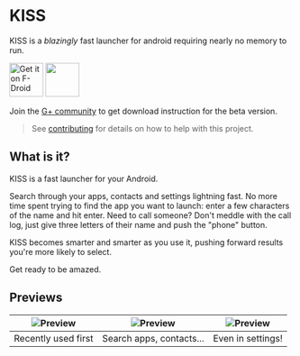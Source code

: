 KISS
======
KISS is a *blazingly* fast launcher for android requiring nearly no memory to run.

[<img src="https://f-droid.org/badge/get-it-on.png" alt="Get it on F-Droid" height="60">](https://f-droid.org/app/ngoc.neamar.kiss)
<a href="https://play.google.com/store/apps/details?id=ngoc.neamar.kiss"><img src="https://play.google.com/intl/en_us/badges/images/generic/en_badge_web_generic.png" height="60"></a>

Join the [G+ community](https://plus.google.com/communities/116489528310489783081) to get download instruction for the beta version.

> See [contributing](CONTRIBUTING.md) for details on how to help with this project.


What is it?
------------
KISS is a fast launcher for your Android.

Search through your apps, contacts and settings lightning fast.
No more time spent trying to find the app you want to launch: enter a few characters of the name and hit enter.
Need to call someone? Don't meddle with the call log, just give three letters of their name and push the "phone" button.

KISS becomes smarter and smarter as you use it, pushing forward results you're more likely to select.

Get ready to be amazed.

Previews
---------------------

|![Preview](https://lh3.googleusercontent.com/1B-Vc9Tqh6bfGCVyKXkYSZycwY9Z4g6NxX3ULAKdCPgi9pmGHoyIelC4nsVbQK8d5l0i) | ![Preview](https://lh3.googleusercontent.com/ADlhgu6JBVOJRn_XS-BbFbw6HtGopVABpBSdBMfANXpGpicFY3jxVLcuBhnJ9QkSshTp) | ![Preview](https://lh3.googleusercontent.com/17JTZKi0wh8ReNTMmhEzoR1Iu_mirK867_H2GbMwDhFf8QwpqhxzccpBLAFo5DbFdg) |
|:-------------------:|:------------------------:|:-----------------:|
| Recently used first | Search apps, contacts... | Even in settings! |
